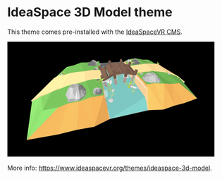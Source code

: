 # IdeaSpace 3D Model theme
This theme comes pre-installed with the <a href="https://github.com/IdeaSpaceVR/IdeaSpace">IdeaSpaceVR CMS</a>.

![IdeaSpace-3D-Model](screenshot.png)

More info: <a href="https://www.ideaspacevr.org/themes/ideaspace-3d-model">https://www.ideaspacevr.org/themes/ideaspace-3d-model</a>.
